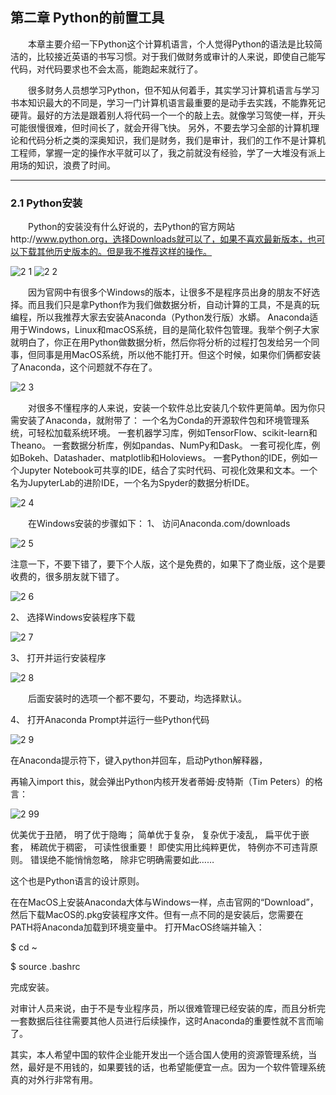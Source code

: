 ## 第二章	Python的前置工具
　　本章主要介绍一下Python这个计算机语言，个人觉得Python的语法是比较简洁的，比较接近英语的书写习惯。对于我们做财务或审计的人来说，即使自己能写代码，对代码要求也不会太高，能跑起来就行了。
  
　　很多财务人员想学习Python，但不知从何着手，其实学习计算机语言与学习书本知识最大的不同是，学习一门计算机语言最重要的是动手去实践，不能靠死记硬背。最好的方法是跟着别人将代码一个一个的敲上去。就像学习驾使一样，开头可能很慢很难，但时间长了，就会开得飞快。
另外，不要去学习全部的计算机理论和代码分析之类的深奥知识，我们是财务，我们是审计，我们的工作不是计算机工程师，掌握一定的操作水平就可以了，我之前就没有经验，学了一大堆没有派上用场的知识，浪费了时间。

---
### 2.1	 Python安装
　　Python的安装没有什么好说的，去Python的官方网站http://www.python.org，选择Downloads就可以了，如果不喜欢最新版本，也可以下载其他历史版本的。但是我不推荐这样的操作。
  
 ![2 1](https://user-images.githubusercontent.com/57973589/124725795-c078ad80-df3f-11eb-9dc1-0482c1b08c4a.png)
 ![2 2](https://user-images.githubusercontent.com/57973589/124725857-ccfd0600-df3f-11eb-94d6-d87dcca35653.png)

　　因为官网中有很多个Windows的版本，让很多不是程序员出身的朋友不好选择。而且我们只是拿Python作为我们做数据分析，自动计算的工具，不是真的玩编程，所以我推荐大家去安装Anaconda（Python发行版）水蟒。
Anaconda适用于Windows，Linux和macOS系统，目的是简化软件包管理。我举个例子大家就明白了，你正在用Python做数据分析，然后你将分析的过程打包发给另一个同事，但同事是用MacOS系统，所以他不能打开。但这个时候，如果你们俩都安装了Anaconda，这个问题就不存在了。
 
 ![2 3](https://user-images.githubusercontent.com/57973589/124725997-f1f17900-df3f-11eb-9c0a-5ab65421eb50.png)
 

 
　　对很多不懂程序的人来说，安装一个软件总比安装几个软件更简单。因为你只需安装了Anaconda，就附带了：
一个名为Conda的开源软件包和环境管理系统，可轻松加载系统环境。
一套机器学习库，例如TensorFlow、scikit-learn和Theano。
一套数据分析库，例如pandas、NumPy和Dask。
一套可视化库，例如Bokeh、Datashader、matplotlib和Holoviews。
一套Python的IDE，例如一个Jupyter Notebook可共享的IDE，结合了实时代码、可视化效果和文本。一个名为JupyterLab的进阶IDE，一个名为Spyder的数据分析IDE。

![2 4](https://user-images.githubusercontent.com/57973589/124726138-14839200-df40-11eb-9f67-93765f7fe4f3.png)

 
　　在Windows安装的步骤如下：
1、	访问Anaconda.com/downloads

![2 5](https://user-images.githubusercontent.com/57973589/124726190-206f5400-df40-11eb-8015-e61718d68adb.png)

 
注意一下，不要下错了，要下个人版，这个是免费的，如果下了商业版，这个是要收费的，很多朋友就下错了。

![2 6](https://user-images.githubusercontent.com/57973589/124726274-2ebd7000-df40-11eb-9263-683f409f117b.png)

 
2、	选择Windows安装程序下载

![2 7](https://user-images.githubusercontent.com/57973589/124726316-3846d800-df40-11eb-8980-ef13c76a3f68.png)

 
3、	打开并运行安装程序

![2 8](https://user-images.githubusercontent.com/57973589/124726365-439a0380-df40-11eb-8b40-b6cc93c56ccf.png)

 
　　后面安装时的选项一个都不要勾，不要动，均选择默认。
  
4、	打开Anaconda Prompt并运行一些Python代码

![2 9](https://user-images.githubusercontent.com/57973589/124726450-58769700-df40-11eb-9d47-4e2d509f7685.png)

 
在Anaconda提示符下，键入python并回车，启动Python解释器，
 
再输入import this，就会弹出Python内核开发者蒂姆·皮特斯（Tim Peters）的格言：

![2 99](https://user-images.githubusercontent.com/57973589/124726573-747a3880-df40-11eb-8bea-81080a21e4c5.png)

 
优美优于丑陋， 
明了优于隐晦； 
简单优于复杂， 
复杂优于凌乱，
扁平优于嵌套，
稀疏优于稠密，
可读性很重要！
即使实用比纯粹更优，
特例亦不可违背原则。
错误绝不能悄悄忽略，
除非它明确需要如此……

这个也是Python语言的设计原则。

在在MacOS上安装Anaconda大体与Windows一样，点击官网的“Download”，然后下载MacOS的.pkg安装程序文件。但有一点不同的是安装后，您需要在PATH将Anaconda加载到环境变量中。
打开MacOS终端并输入：

$ cd ~

$ source .bashrc

完成安装。

对审计人员来说，由于不是专业程序员，所以很难管理已经安装的库，而且分析完一套数据后往往需要其他人员进行后续操作，这时Anaconda的重要性就不言而喻了。

其实，本人希望中国的软件企业能开发出一个适合国人使用的资源管理系统，当然，最好是不用钱的，如果要钱的话，也希望能便宜一点。因为一个软件管理系统真的对外行非常有用。
